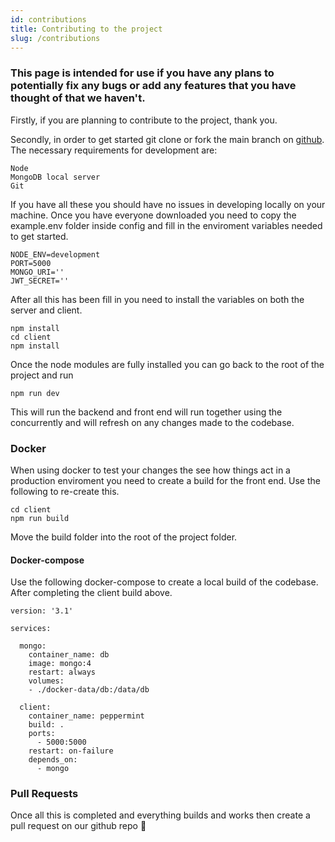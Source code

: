 ```yaml
---
id: contributions
title: Contributing to the project
slug: /contributions
---
```


### This page is intended for use if you have any plans to potentially fix any bugs or add any features that you have thought of that we haven't.

Firstly, if you are planning to contribute to the project, thank you.

Secondly, in order to get started git clone or fork the main branch on <a href="https://github.com/Peppermint-Lab/Peppermint">github</a>. The necessary requirements for development are:
```
Node
MongoDB local server
Git
```
If you have all these you should have no issues in developing locally on your machine. 
Once you have everyone downloaded you need to copy the example.env folder inside config and fill in the enviroment variables needed to get started.

```
NODE_ENV=development
PORT=5000
MONGO_URI='' 
JWT_SECRET=''
```

After all this has been fill in you need to install the variables on both the server and client.

```
npm install
cd client 
npm install
```

Once the node modules are fully installed you can go back to the root of the project and run 
```
npm run dev
```

This will run the backend and front end will run together using the concurrently and will refresh on any changes made to the codebase.

### Docker 

When using docker to test your changes the see how things act in a production enviroment you need to create a build for the front end. Use the following to re-create this. 
```
cd client
npm run build
```
Move the build folder into the root of the project folder.

#### Docker-compose

Use the following docker-compose to create a local build of the codebase. After completing the client build above.

```
version: '3.1'

services:

  mongo:
    container_name: db
    image: mongo:4
    restart: always
    volumes:
    - ./docker-data/db:/data/db

  client:
    container_name: peppermint
    build: .
    ports:
      - 5000:5000
    restart: on-failure
    depends_on:
      - mongo
```

### Pull Requests

Once all this is completed and everything builds and works then create a pull request on our github repo 🙌